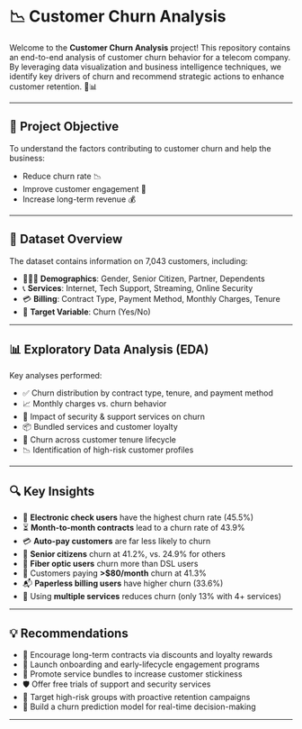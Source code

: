 # 📉 Customer Churn Analysis

Welcome to the **Customer Churn Analysis** project! This repository contains an end-to-end analysis of customer churn behavior for a telecom company. By leveraging data visualization and business intelligence techniques, we identify key drivers of churn and recommend strategic actions to enhance customer retention. 💼📊

---

## 🧠 Project Objective

To understand the factors contributing to customer churn and help the business:
- Reduce churn rate 📉
- Improve customer engagement 🎯
- Increase long-term revenue 💰

---

## 📂 Dataset Overview

The dataset contains information on 7,043 customers, including:

- 🧑‍🤝‍🧑 **Demographics**: Gender, Senior Citizen, Partner, Dependents  
- 📞 **Services**: Internet, Tech Support, Streaming, Online Security  
- 💳 **Billing**: Contract Type, Payment Method, Monthly Charges, Tenure  
- 🚪 **Target Variable**: Churn (Yes/No)

---

## 📊 Exploratory Data Analysis (EDA)

Key analyses performed:

- ✅ Churn distribution by contract type, tenure, and payment method
- 📈 Monthly charges vs. churn behavior
- 🔐 Impact of security & support services on churn
- 📦 Bundled services and customer loyalty
- 📅 Churn across customer tenure lifecycle
- 📉 Identification of high-risk customer profiles

---

## 🔍 Key Insights

- 🧾 **Electronic check users** have the highest churn rate (45.5%)  
- ⏳ **Month-to-month contracts** lead to a churn rate of 43.9%  
- 💳 **Auto-pay customers** are far less likely to churn  
- 👴 **Senior citizens** churn at 41.2%, vs. 24.9% for others  
- 🔌 **Fiber optic users** churn more than DSL users  
- 💸 Customers paying **>$80/month** churn at 41.3%  
- 📬 **Paperless billing users** have higher churn (33.6%)  
- 🧩 Using **multiple services** reduces churn (only 13% with 4+ services)

---

## 💡 Recommendations

- 📌 Encourage long-term contracts via discounts and loyalty rewards  
- 📣 Launch onboarding and early-lifecycle engagement programs  
- 💼 Promote service bundles to increase customer stickiness  
- 🛡️ Offer free trials of support and security services  
- 🔔 Target high-risk groups with proactive retention campaigns  
- 🤖 Build a churn prediction model for real-time decision-making

---


